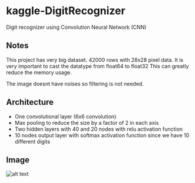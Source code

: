# kaggle-DigitRecognizer
Digit recognizer using Convolution Neural Network (CNN)

## Notes
This project has very big dataset. 42000 rows with 28x28 pixel data. It is very important to cast the datatype from float64 to float32
This can greatly reduce the memory usage.

The image doesnt have noises so filtering is not needed.

## Architecture
- One convolutional layer (6x6 convolution)
- Max pooling to reduce the size by a factor of 2 in each axis
- Two hidden layers with 40 and 20 nodes with relu activation function
- 10 nodes output layer with softmax activation function since we have 10 different digits

## Image
![alt text](https://user-images.githubusercontent.com/55706850/177576319-8f035069-b985-4690-b3a1-5d7f75be0826.PNG)
